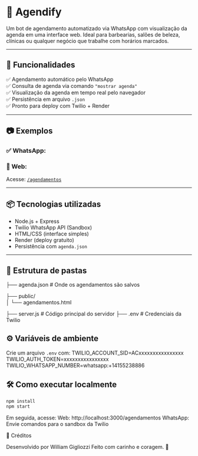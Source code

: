 # 💈 Agendify

Um bot de agendamento automatizado via WhatsApp com visualização da agenda em uma interface web. Ideal para barbearias, salões de beleza, clínicas ou qualquer negócio que trabalhe com horários marcados.

---

## 🚀 Funcionalidades

✅ Agendamento automático pelo WhatsApp  
✅ Consulta de agenda via comando `"mostrar agenda"`  
✅ Visualização da agenda em tempo real pelo navegador  
✅ Persistência em arquivo `.json`  
✅ Pronto para deploy com Twilio + Render  

---

## 📷 Exemplos

### ✅ WhatsApp:

### 🔗 Web:
Acesse: [`/agendamentos`](http://localhost:3000/agendamentos)

---

## 📦 Tecnologias utilizadas

- Node.js + Express
- Twilio WhatsApp API (Sandbox)
- HTML/CSS (interface simples)
- Render (deploy gratuito)
- Persistência com `agenda.json`

---

## 📁 Estrutura de pastas
├── agenda.json # Onde os agendamentos são salvos

├── public/ <br>
│ └── agendamentos.html

├── server.js # Código principal do servidor
├── .env # Credenciais da Twilio

## ⚙️ Variáveis de ambiente
Crie um arquivo `.env` com:
TWILIO_ACCOUNT_SID=ACxxxxxxxxxxxxxxxx
TWILIO_AUTH_TOKEN=xxxxxxxxxxxxxxxx
TWILIO_WHATSAPP_NUMBER=whatsapp:+14155238886

## 🛠️ Como executar localmente

```bash
npm install
npm start
```

Em seguida, acesse:
Web: http://localhost:3000/agendamentos
WhatsApp: Envie comandos para o sandbox da Twilio

🙌 Créditos

Desenvolvido por William Gigliozzi
Feito com carinho e coragem. 🚀
